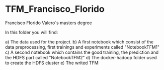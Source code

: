 # TFM_Francisco_Florido
Francisco Florido Valero´s masters degree

In this folder you will find:

a) The data used for the project.
b) A first notebook which consist of the data preprocessing, first trainings and experiments called "NotebookTFM1"
c) A second notebook which contains the good training, the prediction and the HDFS part called "NotebookTFM2"
d) The docker-hadoop folder used to create the HDFS cluster
e) The writed TFM